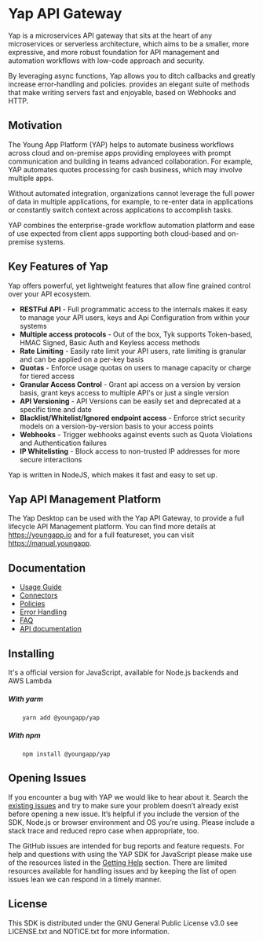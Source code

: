 # Yap API Gateway
Yap is a microservices API gateway that sits at the heart of any microservices or serverless architecture, which aims to be a smaller, more expressive, and more robust foundation for API management and automation workflows with low-code approach and security.

By leveraging async functions, Yap allows you to ditch callbacks and greatly increase error-handling and policies. provides an elegant suite of methods that make writing servers fast and enjoyable, based on Webhooks and HTTP.

## Motivation

The Young App Platform (YAP) helps to automate business workflows across cloud and on-premise apps providing employees with prompt communication and building in teams advanced collaboration. For example, YAP automates quotes processing for cash business, which may involve multiple apps.

Without automated integration, organizations cannot leverage the full power of data in multiple applications, for example, to re-enter data in applications or constantly switch context across applications to accomplish tasks.

YAP combines the enterprise-grade workflow automation platform and ease of use expected from client apps supporting both cloud-based and on-premise systems.


## Key Features of Yap

Yap offers powerful, yet lightweight features that allow fine grained control over your API ecosystem.

* **RESTFul API** - Full programmatic access to the internals makes it easy to manage your API users, keys and Api Configuration from within your systems
* **Multiple access protocols** - Out of the box, Tyk supports Token-based, HMAC Signed, Basic Auth and Keyless access methods
* **Rate Limiting** - Easily rate limit your API users, rate limiting is granular and can be applied on a per-key basis
* **Quotas** - Enforce usage quotas on users to manage capacity or charge for tiered access
* **Granular Access Control** - Grant api access on a version by version basis, grant keys access to multiple API's or just a single version
* **API Versioning** - API Versions can be easily set and deprecated at a specific time and date
* **Blacklist/Whitelist/Ignored endpoint access** - Enforce strict security models on a version-by-version basis to your access points
* **Webhooks** - Trigger webhooks against events such as Quota Violations and Authentication failures
* **IP Whitelisting** - Block access to non-trusted IP addresses for more secure interactions

Yap is written in NodeJS, which makes it fast and easy to set up.

## Yap API Management Platform
The Yap Desktop can be used with the Yap API Gateway, to provide a full lifecycle API Management platform. You can find more details at https://youngapp.io and for a full featureset, you can visit https://manual.youngapp.

## Documentation

 - [Usage Guide](docs/guide.md)
 - [Connectors](docs/connectors.md)
 - [Policies](docs/connectors.md)
 - [Error Handling](docs/error-handling.md)
 - [FAQ](docs/faq.md)
 - [API documentation](docs/api/index.md)
 

## Installing
It's a official version for JavaScript, available for Node.js backends and AWS Lambda

##### With yarm
```
    yarn add @youngapp/yap
```

##### With npm
```
    npm install @youngapp/yap
```
 
## Opening Issues
If you encounter a bug with YAP we would like to hear
about it. Search the [existing issues](https://github.com/youngapp/yap/issues)
and try to make sure your problem doesn’t already exist before opening a new
issue. It’s helpful if you include the version of the SDK, Node.js or browser
environment and OS you’re using. Please include a stack trace and reduced repro
case when appropriate, too.

The GitHub issues are intended for bug reports and feature requests. For help
and questions with using the YAP SDK for JavaScript please make use of the
resources listed in the [Getting Help](https://github.com/youngapp/yap#getting-help)
section. There are limited resources available for handling issues and by
keeping the list of open issues lean we can respond in a timely manner.

## License

This SDK is distributed under the GNU General Public License v3.0
see LICENSE.txt and NOTICE.txt for more information.
